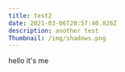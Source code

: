 ```yaml
---
title: test2
date: 2021-03-06T20:57:40.826Z
description: another test
Thumbnail: /img/shadows.png
---
```

hello it's me